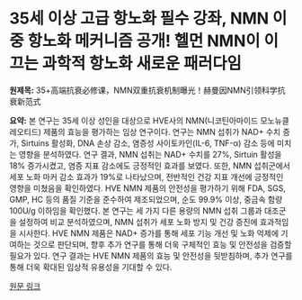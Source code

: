 # 35세 이상 고급 항노화 필수 강좌, NMN 이중 항노화 메커니즘 공개! 헬먼 NMN이 이끄는 과학적 항노화 새로운 패러다임

**원제목:** 35+高端抗衰必修课，NMN双重抗衰机制曝光！赫曼因NMN引领科学抗衰新范式

**요약:** 본 연구는 35세 이상 성인을 대상으로 HVE사의 NMN(니코틴아마이드 모노뉴클레오티드) 제품의 효능을 평가하는 임상 연구이다.  연구는 NMN 섭취가 NAD+ 수치 증가, Sirtuins 활성화, DNA 손상 감소, 염증성 사이토카인(IL-6, TNF-α) 감소 등에 미치는 영향을 분석하였다.  연구 결과, NMN 섭취는 NAD+ 수치를 27%, Sirtuin 활성을 18% 증가시켰고, 염증 지표 감소에도 긍정적인 효과를 보였다.  또한, NMN 섭취군에서  세포 노화 마커 감소 효과가 19%로 나타났으며,  전반적인 건강 지표 개선에 긍정적인 영향을 미쳤음을 확인하였다.  HVE NMN 제품의 안전성을 평가하기 위해 FDA, SGS, GMP, HC 등의 품질 기준을 준수하여 제조되었으며, 순도 99.9% 이상, 중금속 함량 100U/g 이하임을 확인했다.  본 연구는 세 가지 다른 용량의 NMN 섭취 그룹과 대조군을 설정하여 비교 분석하였으며, NMN 섭취가  세포 노화 방지 및 건강 증진에 효과적임을 시사한다.  HVE NMN 제품은  NAD+ 증가를 통해 세포 기능 개선 및 노화 억제에 기여하는 것으로 판단되며, 향후 추가 연구를 통해  더욱 구체적인 효능 및 안전성을 검증할 필요가 있다.  연구 결과는 HVE NMN 제품의 효능 및 안전성을 뒷받침하며,  추가 연구를 통해  더욱 확대된 임상적 유용성을 기대할 수 있다.

[원문 링크](https://www.admin5.com/article/20250721/1049253.shtml)
